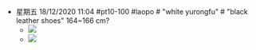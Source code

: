 - 星期五 18/12/2020 11:04 #pt10-100 #laopo # "white yurongfu" # "black leather shoes"   164~166 cm?
    - ![](https://firebasestorage.googleapis.com/v0/b/firescript-577a2.appspot.com/o/imgs%2Fapp%2FXELiu-NovaKG%2FUe6UIHHjGc.jpg?alt=media&token=71f6e3be-7106-4a6e-aea1-8d68e38ce56f)
    - ![](https://firebasestorage.googleapis.com/v0/b/firescript-577a2.appspot.com/o/imgs%2Fapp%2FXELiu-NovaKG%2FuwXYnpFOni.png?alt=media&token=f8efcf6a-b906-4161-bd1b-54d53d7dd542)
